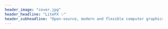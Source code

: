 ```yaml
---
header_image: "cover.jpg"
header_headline: "LiteFX ✨"
header_subheadline: "Open-source, modern and flexible computer graphics and rendering engine, written in C++20 with support for Vulkan 🌋 and DirectX 12 ❎."
---
```

